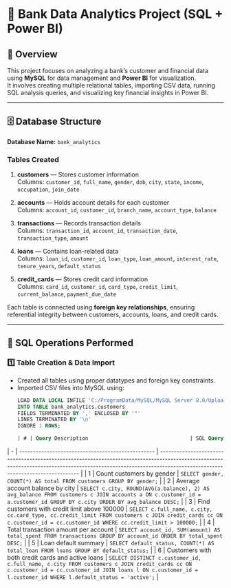 
# 🏦 Bank Data Analytics Project (SQL + Power BI)

## 📘 Overview
This project focuses on analyzing a bank’s customer and financial data using **MySQL** for data management and **Power BI** for visualization.  
It involves creating multiple relational tables, importing CSV data, running SQL analysis queries, and visualizing key financial insights in Power BI.

---

## 🗄️ Database Structure

**Database Name:** `bank_analytics`

### **Tables Created**
1. **customers** — Stores customer information  
   Columns: `customer_id`, `full_name`, `gender`, `dob`, `city`, `state`, `income`, `occupation`, `join_date`

2. **accounts** — Holds account details for each customer  
   Columns: `account_id`, `customer_id`, `branch_name`, `account_type`, `balance`

3. **transactions** — Records transaction details  
   Columns: `transaction_id`, `account_id`, `transaction_date`, `transaction_type`, `amount`

4. **loans** — Contains loan-related data  
   Columns: `loan_id`, `customer_id`, `loan_type`, `loan_amount`, `interest_rate`, `tenure_years`, `default_status`

5. **credit_cards** — Stores credit card information  
   Columns: `card_id`, `customer_id`, `card_type`, `credit_limit`, `current_balance`, `payment_due_date`

Each table is connected using **foreign key relationships**, ensuring referential integrity between customers, accounts, loans, and credit cards.

---

## 🧠 SQL Operations Performed

### **1️⃣ Table Creation & Data Import**
- Created all tables using proper datatypes and foreign key constraints.
- Imported CSV files into MySQL using:
  ```sql
  LOAD DATA LOCAL INFILE 'C:/ProgramData/MySQL/MySQL Server 8.0/Uploads/customers.csv'
  INTO TABLE bank_analytics.customers
  FIELDS TERMINATED BY ',' ENCLOSED BY '"' 
  LINES TERMINATED BY '\n' 
  IGNORE 1 ROWS;

  | # | Query Description                                 | SQL Query                                                                                                                                                                                                     |
| - | ------------------------------------------------- | ------------------------------------------------------------------------------------------------------------------------------------------------------------------------------------------------------------- |
| 1 | Count customers by gender                         | `SELECT gender, COUNT(*) AS total FROM customers GROUP BY gender;`                                                                                                                                            |
| 2 | Average account balance by city                   | `SELECT c.city, ROUND(AVG(a.balance), 2) AS avg_balance FROM customers c JOIN accounts a ON c.customer_id = a.customer_id GROUP BY c.city ORDER BY avg_balance DESC;`                                         |
| 3 | Find customers with credit limit above 100000     | `SELECT c.full_name, c.city, cc.card_type, cc.credit_limit FROM customers c JOIN credit_cards cc ON c.customer_id = cc.customer_id WHERE cc.credit_limit > 100000;`                                           |
| 4 | Total transaction amount per account              | `SELECT account_id, SUM(amount) AS total_spent FROM transactions GROUP BY account_id ORDER BY total_spent DESC;`                                                                                              |
| 5 | Loan default summary                              | `SELECT default_status, COUNT(*) AS total_loan FROM loans GROUP BY default_status;`                                                                                                                           |
| 6 | Customers with both credit cards and active loans | `SELECT DISTINCT c.customer_id, c.full_name, c.city FROM customers c JOIN credit_cards cc ON c.customer_id = cc.customer_id JOIN loans l ON c.customer_id = l.customer_id WHERE l.default_status = 'active';` |

